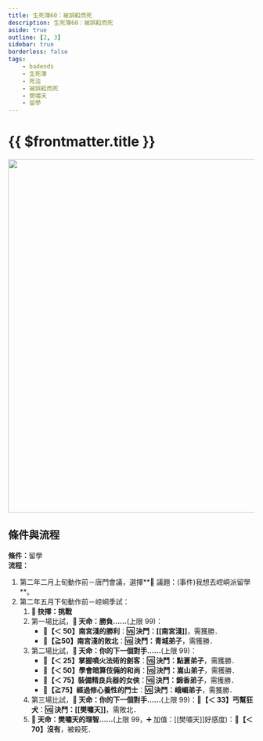 ```yaml
---
title: 生死簿60：被誤殺而死
description: 生死簿60：被誤殺而死
aside: true
outline: [2, 3]
sidebar: true
borderless: false
tags:
    - badends
    - 生死簿
    - 死法
    - 被誤殺而死
    - 樊嘯天
    - 留學
---
```


# {{ $frontmatter.title }}

<img width="720" src="/images/badends/badend60.webp">

## 條件與流程

<b>條件：</b>留學<br>
<b>流程：</b><br>

1. 第二年二月上旬動作前－唐門會議，選擇**📜 議題：(事件)我想去崆峒派留學**。
2. 第二年五月下旬動作前－崆峒季試：
    1. **📖 抉擇：挑戰**
    2. 第一場比試，**🎲 天命：勝負......**(上限 99)：
        - **🧾【＜ 50】南宮淺的勝利**：**🆚 決鬥：[[南宮淺]]**，需獲勝．
        - **🧾【≧50】南宮淺的敗北**：**🆚 決鬥：青城弟子**，需獲勝．
    3. 第二場比試，**🎲 天命：你的下一個對手......**(上限 99)：
        - **🧾【＜ 25】掌握噴火法術的劍客**：**🆚 決鬥：點蒼弟子**，需獲勝．
        - **🧾【＜ 50】學會暗算伎倆的和尚**：**🆚 決鬥：嵩山弟子**，需獲勝．
        - **🧾【＜ 75】裝備精良兵器的女俠**：**🆚 決鬥：錦香弟子**，需獲勝．
        - **🧾【≧75】經過修心養性的鬥士**：**🆚 決鬥：峨嵋弟子**，需獲勝．
    4. 第三場比試，**🎲 天命：你的下一個對手......**(上限 99)：**🧾【＜ 33】丐幫狂犬**：**🆚 決鬥：[[樊嘯天]]**，需敗北．
    5. **🎲 天命：樊嘯天的理智......**(上限 99，➕ 加值：[[樊嘯天]]好感度)：**🧾【＜ 70】沒有**，被殺死．
